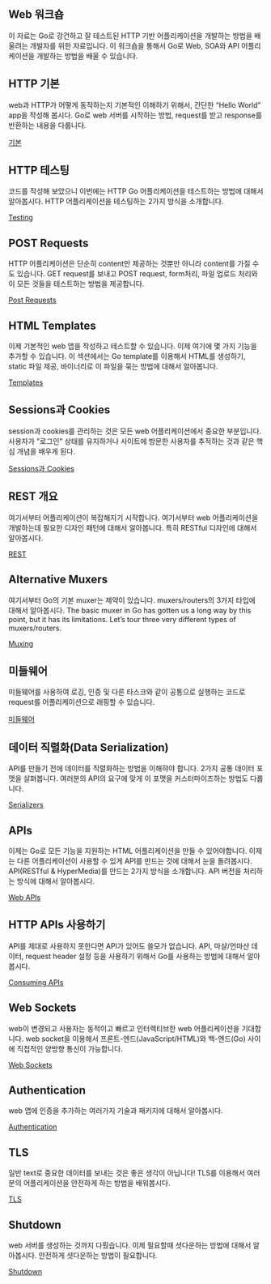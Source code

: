 ## Web 워크숍

이 자료는 Go로 강건하고 잘 테스트된 HTTP 기반 어플리케이션을 개발하는 방법을 배울려는 개발자를 위한 자료입니다. 이 워크숍을 통해서 Go로 Web, SOA와 API 어플리케이션을 개발하는 방법을 배울 수 있습니다.

## HTTP 기본

web과 HTTP가 어떻게 동작하는지 기본적인 이해하기 위해서, 간단한 “Hello World” app을 작성해 봅시다. Go로 web 서버를 시작하는 방법, request를 받고 response를 반환하는 내용을 다룹니다.

[기본](basics/README.md)

## HTTP 테스팅

코드를 작성해 보았으니 이번에는 HTTP Go 어플리케이션을 테스트하는 방법에 대해서 알아봅시다. HTTP 어플리케이션을 테스팅하는 2가지 방식을 소개합니다.

[Testing](testing/README.md)

## POST Requests

HTTP 어플리케이션은 단순히 content만 제공하는 것뿐만 아니라 content를 가질 수도 있습니다. GET request를 보내고 POST request, form처리, 파일 업로드 처리와 이 모든 것들을 테스트하는 방법을 제공합니다.

[Post Requests](posts/README.md)

## HTML Templates

이제 기본적인 web 앱을 작성하고 테스트할 수 있습니다. 이제 여기에 몇 가지 기능을 추가할 수 있습니다. 이 섹션에서는 Go template를 이용해서 HTML를 생성하기, static 파일 제공, 바이너리로 이 파일을 묶는 방법에 대해서 알아봅니다.

[Templates](templates/README.md)

## Sessions과 Cookies

session과 cookies를 관리하는 것은 모든 web 어플리케이션에서 중요한 부분입니다. 사용자가 "로그인" 상태를 유지하거나 사이트에 방문한 사용자를 추적하는 것과 같은 핵심 개념을 배우게 된다.

[Sessions과 Cookies](sessions_cookies/README.md)

## REST 개요

여기서부터 어플리케이션이 복잡해지기 시작합니다. 여기서부터 web 어플리케이션을 개발하는데 필요한 디자인 패턴에 대해서 알아봅니다. 특히 RESTful 디자인에 대해서 알아봅시다.

[REST](rest/README.md)

## Alternative Muxers

여기서부터 Go의 기본 muxer는 제약이 있습니다.  muxers/routers의 3가지 타입에 대해서 알아봅시다.
The basic muxer in Go has gotten us a long way by this point, but it has its limitations. Let’s tour three very different types of muxers/routers.

[Muxing](muxers/README.md)

## 미들웨어

미들웨어를 사용하여 로깅, 인증 및 다른 타스크와 같이 공통으로 실행하는 코드로 request를 어플리케이션으로 래핑할 수 있습니다.

[미들웨어](middleware/README.md)

## 데이터 직렬화(Data Serialization)

API를 만들기 전에 데이터를 직렬화하는 방법을 이해햐야 합니다. 2가지 공통 데이터 포맷을 살펴봅니다. 여러분의 API의 요구에 맞게 이 포맷을 커스터마이즈하는 방법도 다룹니다.

[Serializers](serializers/README.md)

## APIs

이제는 Go로 모든 기능을 지원하는 HTML 어플리케이션을 만들 수 있어야합니다. 이제는 다른 어플리케이션이 사용할 수 있게 API를 만드는 것에 대해서 눈을 돌려봅시다. API(RESTful & HyperMedia)를 만드는 2가지 방식을 소개합니다. API 버전을 처리하는 방식에 대해서 알아봅시다.

[Web APIs](apis/README.md)

## HTTP APIs 사용하기

API를 제대로 사용하지 못한다면 API가 있어도 쓸모가 없습니다. API, 마샬/언마샨 데이터, request header 설정 등을 사용하기 위해서 Go를 사용하는 방법에 대해서 알아봅시다.

[Consuming APIs](consuming/README.md)

## Web Sockets

web이 변경되고 사용자는 동적이고 빠르고 인터렉티브한 web 어플리케이션을 기대합니다. web socket을 이용해서 프론트-엔드(JavaScript/HTML)와 백-엔드(Go) 사이에 직접적인 양방향 통신이 가능합니다.

[Web Sockets](sockets/README.md)

## Authentication

web 앱에 인증을 추가하는 여러가지 기술과 패키지에 대해서 알아봅시다.

[Authentication](auth/README.md)

## TLS

일반 text로 중요한 데이터를 보내는 것은 좋은 생각이 아닙니다! TLS를 이용해서 여러분의 어플리케이션을 안전하게 하는 방법을 배워봅시다.

[TLS](tls/README.md)

## Shutdown

web 서버를 생성하는 것까지 다뤘습니다. 이제 필요할때 셧다운하는 방법에 대해서 알아봅시다. 안전하게 셧다운하는 방법이 필요합니다.

[Shutdown](shutdown/README.md)